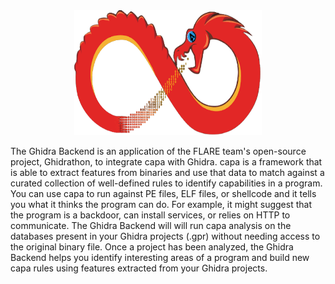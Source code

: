 <div align="center">
    <img src="/doc/img/ghidra_backend_logo.png" width=300 height=200>
</div>

The Ghidra Backend is an application of the FLARE team's open-source project, Ghidrathon, to integrate capa with Ghidra. capa is a framework that is able to extract features from binaries and use that data to match against a curated collection of well-defined rules to identify capabilities in a program. You can use capa to run against PE files, ELF files, or shellcode and it tells you what it thinks the program can do. For example, it might suggest that the program is a backdoor, can install services, or relies on HTTP to communicate. The Ghidra Backend will will run capa analysis on the databases present in your Ghidra projects (.gpr) without needing access to the original binary file. Once a project has been analyzed, the Ghidra Backend helps you identify interesting areas of a program and build new capa rules using features extracted from your Ghidra projects.

